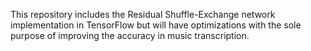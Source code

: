 This repository includes the Residual Shuffle-Exchange network implementation in TensorFlow but will have optimizations with the sole purpose of improving the accuracy in music transcription.
